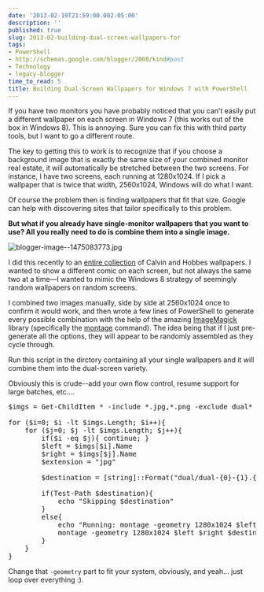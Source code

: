 ```yaml
---
date: '2013-02-19T21:59:00.002-05:00'
description: ''
published: true
slug: 2013-02-building-dual-screen-wallpapers-for
tags:
- PowerShell
- http://schemas.google.com/blogger/2008/kind#post
- Technology
- legacy-blogger
time_to_read: 5
title: Building Dual-Screen Wallpapers for Windows 7 with PowerShell
---
```


If you have two monitors you have probably noticed that you can’t easily put a different wallpaper on each screen in Windows 7 (this works out of the box in Windows 8). This is annoying. Sure you can fix this with third party tools, but I want to go a different route.

The key to getting this to work is to recognize that if you choose a background image that is exactly the same size of your combined monitor real estate, it will automatically be stretched between the two screens. For instance, I have two screens, each running at 1280x1024. If I pick a wallpaper that is twice that width, 2560x1024, Windows will do what I want.

Of course the problem then is finding wallpapers that fit that size. Google can help with discovering sites that tailor specifically to this problem.

<strong>

</strong><strong>But what if you already have single-monitor wallpapers that you want to use? All you really need to do is combine them into a single image.</strong>

<strong>

</strong>![blogger-image--1475083773.jpg](blogger-image--1475083773.jpg)</a>

I did this recently to an <a href="http://www.reddit.com/r/pics/comments/qiir8/45_calvin_hobbes_wallpapers_optimized_for/">entire collection</a> of Calvin and Hobbes wallpapers. I wanted to show a different comic on each screen, but not always the same two at a time—I wanted to mimic the Windows 8 strategy of seemingly random wallpapers on random screens. 

I combined two images manually, side by side at 2560x1024 once to confirm it would work, and then wrote a few lines of PowerShell to generate every possible combination with the help of the amazing <a href="http://www.imagemagick.org/">ImageMagick</a> library (specifically the <a href="http://www.imagemagick.org/script/montage.php">montage</a> command). The idea being that if I just pre-generate all the options, they will appear to be randomly assembled as they cycle through.

Run this script in the dirctory containing all your single wallpapers and it will combine them into the dual-screen variety.

Obviously this is crude--add your own flow control, resume support for large batches, etc....

<pre class="csharpcode">$imgs = Get-ChildItem * -include *.jpg,*.png -exclude dual*

<span class="kwrd">for</span> ($i=0; $i -lt $imgs.Length; $i++){ 
    <span class="kwrd">for</span> ($j=0; $j -lt $imgs.Length; $j++){ 
        <span class="kwrd">if</span>($i -eq $j){ <span class="kwrd">continue</span>; }
        $left = $imgs[$i].Name
        $right = $imgs[$j].Name
        $extension = <span class="str">"jpg"</span>

        $destination = [<span class="kwrd">string</span>]::Format(<span class="str">"dual/dual-{0}-{1}.{2}"</span>, $i, $j, $extension)

        <span class="kwrd">if</span>(Test-Path $destination){
            echo <span class="str">"Skipping $destination"</span>
        }
        <span class="kwrd">else</span>{
            echo <span class="str">"Running: montage -geometry 1280x1024 $left $right $destination"</span>
            montage -geometry 1280x1024 $left $right $destination
        }
    }
}</pre>

Change that <code>-geometry</code> part to fit your system, obviously, and yeah... just loop over everything :). 